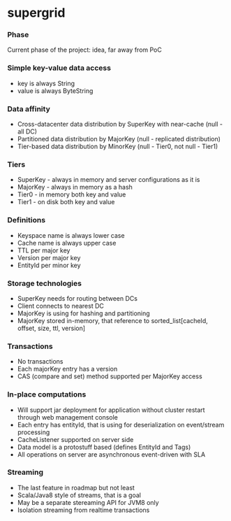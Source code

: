 # supergrid

### Phase

Current phase of the project: idea, far away from PoC

### Simple key-value data access

* key is always String
* value is always ByteString

### Data affinity

* Cross-datacenter data distribution by SuperKey with near-cache (null - all DC)
* Partitioned data distribution by MajorKey (null - replicated distribution)
* Tier-based data distribution by MinorKey (null - Tier0, not null - Tier1)

### Tiers

* SuperKey - always in memory and server configurations as it is
* MajorKey - always in memory as a hash
* Tier0 - in memory both key and value
* Tier1 - on disk both key and value

### Definitions

* Keyspace name is always lower case
* Cache name is always upper case
* TTL per major key
* Version per major key
* EntityId per minor key

### Storage technologies

* SuperKey needs for routing between DCs
* Client connects to nearest DC
* MajorKey is using for hashing and partitioning
* MajorKey stored in-memory, that reference to sorted_list[cacheId, offset, size, ttl, version] 

### Transactions

* No transactions
* Each majorKey entry has a version
* CAS (compare and set) method supported per MajorKey access

### In-place computations

* Will support jar deployment for application without cluster restart through web management console
* Each entry has entityId, that is using for deserialization on event/stream processing
* CacheListener supported on server side
* Data model is a protostuff based (defines EntityId and Tags)
* All operations on server are asynchronous event-driven with SLA
 
### Streaming

* The last feature in roadmap but not least
* Scala/Java8 style of streams, that is a goal
* May be a separate stereaming API for JVM8 only
* Isolation streaming from realtime transactions

